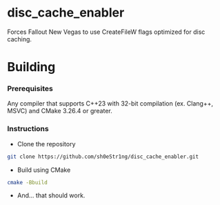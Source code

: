 # disc_cache_enabler
Forces Fallout New Vegas to use CreateFileW flags optimized for disc caching.

# Building

### Prerequisites

Any compiler that supports C++23 with 32-bit compilation (ex. Clang++, MSVC) and CMake 3.26.4 or greater.

### Instructions

* Clone the repository
```bash
git clone https://github.com/sh0eStr1ng/disc_cache_enabler.git
```

* Build using CMake
```bash
cmake -Bbuild
```

* And... that should work.
